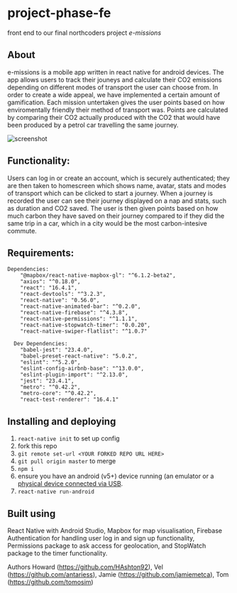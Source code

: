 # project-phase-fe
front end to our final northcoders project _e-missions_

## About

e-missions is a mobile app written in react native for android devices. The app allows users to track their jouneys and calculate their CO2 emissions depending on different modes of transport the user can choose from. In order to create a wide appeal, we have implemented a certain amount of gamification. Each mission untertaken gives the user points based on how enviromentally friendly their method of transport was. Points are calculated by comparing their CO2 actually produced with the CO2 that would have been produced by a petrol car travelling the same journey.

![screenshot](https://imgur.com/IJZm7Ba)

## Functionality:

Users can log in or create an account, which is securely authenticated; they are then taken to homescreen which shows name, avatar, stats and modes of transport which can be clicked to start a journey. When a journey is recorded the user can see their journey displayed on a nap and stats, such as duration and CO2 saved. The user is then given points based on how much carbon they have saved on their journey compared to if they did the same trip in a car, which in a city would be the most carbon-intesive commute. 

## Requirements:

```
Dependencies:
    "@mapbox/react-native-mapbox-gl": "^6.1.2-beta2",
    "axios": "^0.18.0",
    "react": "16.4.1",
    "react-devtools": "^3.2.3",
    "react-native": "0.56.0", 
    "react-native-animated-bar": "^0.2.0", 
    "react-native-firebase": "^4.3.8",
    "react-native-permissions": "^1.1.1", 
    "react-native-stopwatch-timer": "0.0.20", 
    "react-native-swiper-flatlist": "^1.0.7"
    
  Dev Dependencies:
    "babel-jest": "23.4.0", 
    "babel-preset-react-native": "5.0.2", 
    "eslint": "^5.2.0", 
    "eslint-config-airbnb-base": "^13.0.0",
    "eslint-plugin-import": "^2.13.0", 
    "jest": "23.4.1", 
    "metro": "^0.42.2",
    "metro-core": "^0.42.2", 
    "react-test-renderer": "16.4.1" 
 ```
    
    
    
## Installing and deploying
1. `react-native init` to set up config
2. fork this repo
3. `git remote set-url <YOUR FORKED REPO URL HERE>`
4. `git pull origin master` to merge 
5. `npm i`
6. ensure you have an android (v5+) device running (an emulator or a [physical device connected via USB](https://facebook.github.io/react-native/docs/running-on-device).
7. `react-native run-android`

## Built using
React Native with Android Studio, Mapbox for map visualisation, Firebase Authentication for handling user log in and sign up functionality, Permissions package to ask access for geolocation, and StopWatch package to the timer functionality.

Authors
Howard (https://github.com/HAshton92), Vel (https://github.com/antariess), Jamie (https://github.com/jamiemetca), Tom (https://github.com/tomosim)
